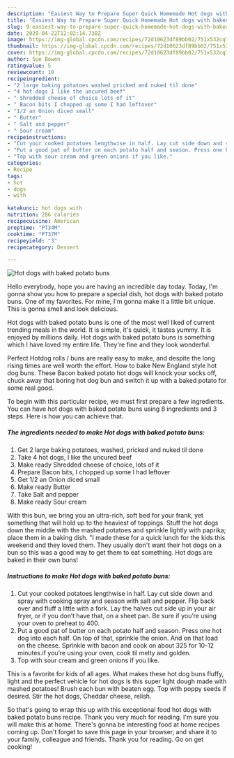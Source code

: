 ```yaml
---
description: "Easiest Way to Prepare Super Quick Homemade Hot dogs with baked potato buns"
title: "Easiest Way to Prepare Super Quick Homemade Hot dogs with baked potato buns"
slug: 9-easiest-way-to-prepare-super-quick-homemade-hot-dogs-with-baked-potato-buns
date: 2020-04-22T12:02:14.738Z
image: https://img-global.cpcdn.com/recipes/72d10623df89bb02/751x532cq70/hot-dogs-with-baked-potato-buns-recipe-main-photo.jpg
thumbnail: https://img-global.cpcdn.com/recipes/72d10623df89bb02/751x532cq70/hot-dogs-with-baked-potato-buns-recipe-main-photo.jpg
cover: https://img-global.cpcdn.com/recipes/72d10623df89bb02/751x532cq70/hot-dogs-with-baked-potato-buns-recipe-main-photo.jpg
author: Sue Bowen
ratingvalue: 5
reviewcount: 10
recipeingredient:
- "2 large baking potatoes washed pricked and nuked til done"
- "4 hot dogs I like the uncured beef"
- " Shredded cheese of choice lots of it"
- " Bacon bits I chopped up some I had leftover"
- "1/2 an Onion diced small"
- " Butter"
- " Salt and pepper"
- " Sour cream"
recipeinstructions:
- "Cut your cooked potatoes lengthwise in half. Lay cut side down and spray with cooking spray and season with salt and pepper. Flip back over and fluff a little with a fork. Lay the halves cut side up in your air fryer, or if you don’t have that, on a sheet pan. Be sure if you’re using your oven to preheat to 400."
- "Put a good pat of butter on each potato half and season. Press one hot dog into each half. On top of that, sprinkle the onion. And on that load on the cheese. Sprinkle with bacon and cook on about 325 for 10-12 minutes.if you’re using your oven, cook til melty and golden."
- "Top with sour cream and green onions if you like."
categories:
- Recipe
tags:
- hot
- dogs
- with

katakunci: hot dogs with 
nutrition: 286 calories
recipecuisine: American
preptime: "PT34M"
cooktime: "PT37M"
recipeyield: "3"
recipecategory: Dessert

---
```



![Hot dogs with baked potato buns](https://img-global.cpcdn.com/recipes/72d10623df89bb02/751x532cq70/hot-dogs-with-baked-potato-buns-recipe-main-photo.jpg)

Hello everybody, hope you are having an incredible day today. Today, I'm gonna show you how to prepare a special dish, hot dogs with baked potato buns. One of my favorites. For mine, I'm gonna make it a little bit unique. This is gonna smell and look delicious.

Hot dogs with baked potato buns is one of the most well liked of current trending meals in the world. It is simple, it's quick, it tastes yummy. It is enjoyed by millions daily. Hot dogs with baked potato buns is something which I have loved my entire life. They're fine and they look wonderful.

Perfect Hotdog rolls / buns are really easy to make, and despite the long rising times are well worth the effort. How to bake New England style hot dog buns. These Bacon baked potato hot dogs will knock your socks off, chuck away that boring hot dog bun and switch it up with a baked potato for some real good.


To begin with this particular recipe, we must first prepare a few ingredients. You can have hot dogs with baked potato buns using 8 ingredients and 3 steps. Here is how you can achieve that.

<!--inarticleads1-->

##### The ingredients needed to make Hot dogs with baked potato buns:

1. Get 2 large baking potatoes, washed, pricked and nuked til done
1. Take 4 hot dogs, I like the uncured beef
1. Make ready  Shredded cheese of choice, lots of it
1. Prepare  Bacon bits, I chopped up some I had leftover
1. Get 1/2 an Onion diced small
1. Make ready  Butter
1. Take  Salt and pepper
1. Make ready  Sour cream


With this bun, we bring you an ultra-rich, soft bed for your frank, yet something that will hold up to the heaviest of toppings. Stuff the hot dogs down the middle with the mashed potatoes and sprinkle lightly with paprika; place them in a baking dish. &#34;I made these for a quick lunch for the kids this weekend and they loved them. They usually don&#39;t want their hot dogs on a bun so this was a good way to get them to eat something. Hot dogs are baked in their own buns! 

<!--inarticleads2-->

##### Instructions to make Hot dogs with baked potato buns:

1. Cut your cooked potatoes lengthwise in half. Lay cut side down and spray with cooking spray and season with salt and pepper. Flip back over and fluff a little with a fork. Lay the halves cut side up in your air fryer, or if you don’t have that, on a sheet pan. Be sure if you’re using your oven to preheat to 400.
1. Put a good pat of butter on each potato half and season. Press one hot dog into each half. On top of that, sprinkle the onion. And on that load on the cheese. Sprinkle with bacon and cook on about 325 for 10-12 minutes.if you’re using your oven, cook til melty and golden.
1. Top with sour cream and green onions if you like.


This is a favorite for kids of all ages. What makes these hot dog buns fluffy, light and the perfect vehicle for hot dogs is this super light dough made with mashed potatoes! Brush each bun with beaten egg. Top with poppy seeds if desired. Stir the hot dogs, Cheddar cheese, relish. 

So that's going to wrap this up with this exceptional food hot dogs with baked potato buns recipe. Thank you very much for reading. I'm sure you will make this at home. There's gonna be interesting food at home recipes coming up. Don't forget to save this page in your browser, and share it to your family, colleague and friends. Thank you for reading. Go on get cooking!

